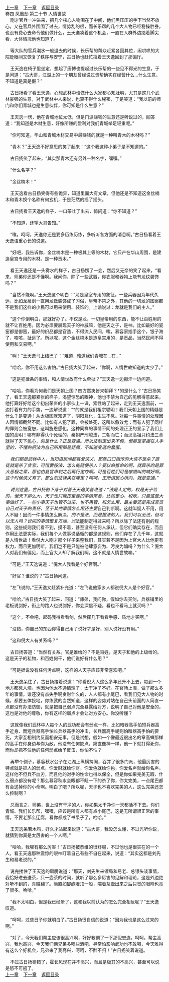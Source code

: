 
[上一章](https://github.com/xiaominghe2014/spider_book/blob/master/book/缺月梧桐/第99章.md)&nbsp;&nbsp;&nbsp;&nbsp;[下一章](https://github.com/xiaominghe2014/spider_book/blob/master/book/缺月梧桐/第101章.md)&nbsp;&nbsp;&nbsp;&nbsp;[返回目录](https://github.com/xiaominghe2014/spider_book/blob/master/book/缺月梧桐/README.md)
<br />卷四 凤凰劫 第二十节 人情世故<br />&nbsp;&nbsp;&nbsp;&nbsp;刚才官兵一冲进来，把几个核心人物围在了中间，他们黑压压的手下当然不放心，又在官兵外围围了过去，情势乱的很，而长乐帮的几个大人物已经稳操胜券，也没有费心去命令他们做什么，王天逸凑着这个机会，一直在人群外边踮着脚尖看，大体情况他也知道了。<br /><br />&nbsp;&nbsp;&nbsp;&nbsp;等大队的官兵潮水一般退去的时候，长乐帮的帮众赶紧各回其位，闹哄哄的大院眨眼间又恢复了秩序与安宁，古日扬也赶忙拉着王天逸回到了那偏厅。<br /><br />&nbsp;&nbsp;&nbsp;&nbsp;王天逸在椅子里坐定，想起了唐博也提起过长乐帮的一些见不得光的生意，于是问道：“古大哥，江湖上的一个朋友曾经说过贵帮确实在经营什么...什么生意，不知道是真是假？”<br /><br />&nbsp;&nbsp;&nbsp;&nbsp;古日扬看了看王天逸，心想武林中谁做什么大家都心知肚明，尤其是这几个武林豪强的生意，对于武林中人来说，也算不得什么秘密，于是笑道：“我以前的师门和你们青城也是生意伙伴，你可知是什么生意？”<br /><br />&nbsp;&nbsp;&nbsp;&nbsp;王天逸一愣，他在青城地位太低，但是门派赚钱的生意还是听说过的，回答道：“我知道是木材生意，好像所赚的盈利对我们青城举足轻重呢。”<br /><br />&nbsp;&nbsp;&nbsp;&nbsp;“你可知道，华山和青城木材交易中最赚钱的就是一种叫青木的木材吗？”<br /><br />&nbsp;&nbsp;&nbsp;&nbsp;“青木？”王天逸不好意思的笑了起来：“这个我这种小弟子是不知道的。”<br /><br />&nbsp;&nbsp;&nbsp;&nbsp;古日扬笑了起来，“其实那青木还有另外一种名字，嘿嘿。”<br /><br />&nbsp;&nbsp;&nbsp;&nbsp;“什么名字？”<br /><br />&nbsp;&nbsp;&nbsp;&nbsp;“金丝楠木！”<br /><br />&nbsp;&nbsp;&nbsp;&nbsp;王天逸看古日扬笑得有些诡异，知道里面大有文章，但他还是不知道这金丝楠木和青木换个名称有何玄机，于是茫然的摇了摇头。<br /><br />&nbsp;&nbsp;&nbsp;&nbsp;古日扬看王天逸的样子，一口茶吐了出去，惊问道：“你不知道？”<br /><br />&nbsp;&nbsp;&nbsp;&nbsp;“不知道，还望大哥告知。”<br /><br />&nbsp;&nbsp;&nbsp;&nbsp;“唉，呵呵，天逸你还是要多历练历练，多听听各方面的消息啊。”古日扬看着王天逸语重心长的说道。<br /><br />&nbsp;&nbsp;&nbsp;&nbsp;“好吧，我告诉你，金丝楠木是一种极其上等的木材，它只产在华山周围，是建造皇宫专用的木材。是一种贡木。”<br /><br />&nbsp;&nbsp;&nbsp;&nbsp;看王天逸还是一头雾水的样子，古日扬愣了一会，然后又无奈的笑了起来，“看来，师弟你还是不懂啊。我问你，除了一些武器，你衣服和器物上能有龙纹装饰吗？”<br /><br />&nbsp;&nbsp;&nbsp;&nbsp;“当然不能啊。”王天逸这个明白：“龙是皇室专用的象征，一些兵器因为年代久远，比如龙泉剑一直用龙做装饰成了习俗，皇帝不禁之外，其他的一切龙的图案都不是我们这样的小民可以用来使用、装饰的。上谕说过：龙就是我们的主人。”<br /><br />&nbsp;&nbsp;&nbsp;&nbsp;“这个你倒明白，那就好办了。不仅是龙，一切皇帝用的东西，能不让百姓用的就不让百姓用。因为必须要展现天子的神威嘛，他是天之子，是神。比如最好的瓷窑都是御窑，最好的织品都是官造，不得流入民间，唉，慕容家插手这个，银子海了，咳咳，扯远了。所以呢，这个金丝楠木是造皇宫用的，是贡品，当然民间不得使用和交易啊。”<br /><br />&nbsp;&nbsp;&nbsp;&nbsp;“啊！”王天逸马上结巴了：“难道...难道我们青城在...在...”<br /><br />&nbsp;&nbsp;&nbsp;&nbsp;“哈哈，你不用这么害怕。”古日扬大笑了起来，“你啊，人情世故知道的太少了。”<br /><br />&nbsp;&nbsp;&nbsp;&nbsp;“这是犯律条的事情，和人情世故有什么牵扯？”王天逸一边擦汗一边问道。<br /><br />&nbsp;&nbsp;&nbsp;&nbsp;“哈哈，你看为何我们是天朝上国？四方蛮夷皆来朝拜？*的是什么？”古日扬笑了，看王天逸那紧张的样子，渴望惊恐的眼神，他也不禁为自己的见解得意起来，他打算好好给这个初出茅庐的小家伙上一课，索性站了起来，走到王天逸面前，一边打着有力的手势，一边解说道：“*的就是我们祖宗聪明！我们天朝上国的精髓是什么？是变通！从太极图就知道了，阴阳互化，生生不息。对每一件事情的处理因人因情都截然不同。比如有人犯了罪，会被处死，这叫以儆效尤；而有人犯了同样的罪则会被宽恕，这叫施恩感化，这种同样的事情不同的处理正正的显示了我们上国的高明！哪有非得认个死理的，秦朝严刑峻法，二朝而亡；而汉高祖只约法三章就得了天下民心，*的是什么？正是变通。所以法制定出来不假，但那是掌握在人手里的，不懂的把法为自己所用那是迂腐，不知道变通的蠢蛋。<br /><br />&nbsp;&nbsp;&nbsp;&nbsp;我们都是武林中人，当知道民间都喜爱侠义，那些口口相传的大侠不是杀了匪徒就是杀了贪官，可惜要按法，怎么能随便杀人？要以命抵命的啊，就算杀的是罪大恶极之辈，那也由县官审判之后再行定夺啊。可是百姓们可是嗷嗷叫的喊好啊。这个时候侠义有了，那么刑法律条在哪里？呵呵。正所谓民心所向，就是变通。”<br /><br />&nbsp;&nbsp;&nbsp;&nbsp;说到这里，古日扬俯下身子对着王天逸笑着说道：“法是人定的，权是天子给的，但天下那么大，天子也只能拣重要的事情来看，比如忠心、税收，只要这些大事做好了，一些小事天子也管不过来，也不用管，权怎么用，最主要还是完成官员自己对天子的责任，至于其他事情怎么用还主要*自己判断啊。这就叫疑人不用，用人不疑！因而一件事情怎么解决，*的不是法，而是握法的人。我们可以无法，但可以无人吗？世间的事情繁复万端，光*法能制定得过来吗？所以除了法还有别的规则，这些规则我们看不到，摸不着，甚至没有任何人承认，但它们确实存在，而且作用比法更实际，我们每个人做事说话循的都是这规则，他们存在了几千年，这就是人情世故！看倪大人刚才那个样子来整我们，其实若不是因为上官大人比他更有权力，而且更加明断，我们岂不是只能被他肆意妄为、污良为娼吗？为什么？倪大人对我们有偏见，而上官大人却了解我们啊。这不就是人情世故嘛。”<br /><br />&nbsp;&nbsp;&nbsp;&nbsp;“可是，”王天逸说道：“倪大人我看是个好官啊。”<br /><br />&nbsp;&nbsp;&nbsp;&nbsp;“好官？谁说的？”古日扬问道。<br /><br />&nbsp;&nbsp;&nbsp;&nbsp;“左飞说的。”王天逸又赶紧补充道：“左飞说他家乡人都说倪大人是个好官。”<br /><br />&nbsp;&nbsp;&nbsp;&nbsp;“哈哈，”古日扬大笑了起来，问道：“师弟，我问你，假如你去买剑，兵器铺里的老板说剑好，街上的路人也说剑好，你会深信不疑，看也不看马上就买吗？”<br /><br />&nbsp;&nbsp;&nbsp;&nbsp;“这个，不会吧，起码我得看看剑，然后挥几下看看手感、质地才买啊。”<br /><br />&nbsp;&nbsp;&nbsp;&nbsp;“没错，你自己的东西你得自己用了说好才是好，别人说好没有用。”<br /><br />&nbsp;&nbsp;&nbsp;&nbsp;“这和倪大人有关系吗？”<br /><br />&nbsp;&nbsp;&nbsp;&nbsp;古日扬答道：“当然有关系。官是谁给的？不是百姓，是天子和他的上级给的。这是天子的私物，和百姓何干，他们说好有什么用？”<br /><br />&nbsp;&nbsp;&nbsp;&nbsp;“可是据说没有任何污点啊，这样的人天子应该非常喜欢吧。”<br /><br />&nbsp;&nbsp;&nbsp;&nbsp;王天逸呆住了，古日扬接着说道：“你看倪大人这么多年还升不上去，每到一个地方都惹人烦。也因为他太不通情理了，太干净了不好。在官场上混，做了那么多年的事情，谁还没有点失手啊贪财什么的，人人都有小尾巴，看我们见大人物的时候，都要五体投地，你练武的当然知道，这样的姿势对站在自己头前面的人简直一点都没有办法防御，就是把自己弱点完全暴露给对方，说明了自己对他是安全的，这也是对他的尊敬，你有这样的弱点才会让对方安心。你没听懂？<br /><br />&nbsp;&nbsp;&nbsp;&nbsp;这就像我们武林中人每个人的武功都会有弱点一样，比如暗器高手怕短兵器高手近身、而短兵器高手怕长兵器高手的冲击，长兵器高手呢则怕暗器高手怕的要死，大家互相制约反而相安无事。但是试想，假如一个像最近很出名的章高蝉那样的高手在你身边与你为敌，他没有任何缺点，简直像神一样，他一下就打得死你，而你却抓不住他的任何弱点给予反击，你怕不怕？<br /><br />&nbsp;&nbsp;&nbsp;&nbsp;再举个例子，慕容秋水公子在江湖上纵横捭阖，吞并了很多门派，他最厉害的特点就是抓人的弱点，你爱财就给你财，你爱色就给你色，你爱名声就给你名声，这样他不但兵不血刃，而且他的对手的性命也得以保全，但是你如果完美无暇、什么弱点都没有呢？那么慕容秋水会眼都不眨一下的杀了你，你太完美，一点尾巴都有会送掉你的小命啊。明白了吧？所以呢，天子也不喜欢完美的人，这么完美还怎么控制啊？<br /><br />&nbsp;&nbsp;&nbsp;&nbsp;总而言之，师弟，世上没有干净的人，你如果太干净你一天都活不下去。你们青城、我们长乐帮，嘿嘿，应该是所有人都有点小尾巴，这是无所谓很正常的事情。不要老那么迂腐，看你都成了书呆子了，哈哈。”<br /><br />&nbsp;&nbsp;&nbsp;&nbsp;王天逸呆若木鸡，好久才站起来说道：“古大哥，我没怎么懂，不过光听你说，就猜到你真是太厉害的一个人啊。”<br /><br />&nbsp;&nbsp;&nbsp;&nbsp;“哈哈，我哪有那么厉害！”古日扬被恭维的很舒服，不过他也是很实在的一个人，看王天逸那种震惊的眼神盯着自己有些不自在起来，说道：“其实这都是刘先生和易老说的。”<br /><br />&nbsp;&nbsp;&nbsp;&nbsp;说完搂住了王天逸的肩膀说道：“那天，刘先生来镖局和易老、总镖头谈事情，我恰好进去送茶，只一壶茶的时间，就听了那么多厉害的见解和理论，这是外边绝对听不到的，真赚翻了。简直如醍醐灌顶一般，端着茶壶出来之后只觉的眼睛也亮了很多。哈哈。”<br /><br />&nbsp;&nbsp;&nbsp;&nbsp;“我不太明白，但是我已经晕了，这和我以前认为的怎么完全相反呢？”王天逸叹道。<br /><br />&nbsp;&nbsp;&nbsp;&nbsp;“呵呵，过些日子你就明白了。”古日扬很自信的说道：“因为我也是这么过来的啊。”<br /><br />&nbsp;&nbsp;&nbsp;&nbsp;“对了，今天我们帮主应该很高兴啊，好好教训了一下那倪忠连，呵呵。帮主高兴，我也高兴，今天我们俩兄弟多喝些酒吧，寻常怕影响武功也不敢喝，今天难得有这么个好机会，兄弟来了我高兴，呵呵，不醉不归！”古日扬笑着说道。<br /><br />&nbsp;&nbsp;&nbsp;&nbsp;不过古日扬猜错了，霍长风现在并不高兴，而且是极其的不高兴，甚至可以说是怒不可遏了。 <br />
[上一章](https://github.com/xiaominghe2014/spider_book/blob/master/book/缺月梧桐/第99章.md)&nbsp;&nbsp;&nbsp;&nbsp;[下一章](https://github.com/xiaominghe2014/spider_book/blob/master/book/缺月梧桐/第101章.md)&nbsp;&nbsp;&nbsp;&nbsp;[返回目录](https://github.com/xiaominghe2014/spider_book/blob/master/book/缺月梧桐/README.md)
